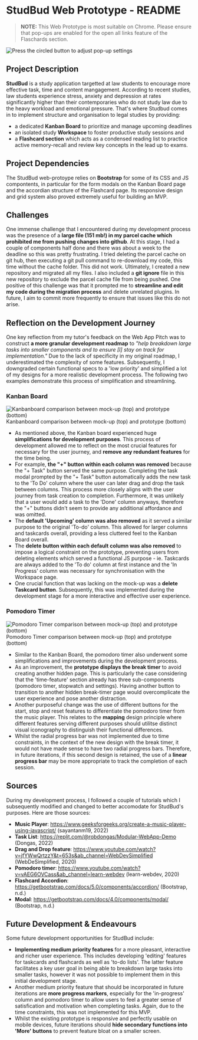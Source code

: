 # StudBud Web Prototype - README

> **NOTE:** This Web Prototype is most suitable on Chrome. Please ensure that pop-ups are enabled for the open all links feature of the Flaschards section.

![Press the circled button to adjust pop-up settings](/docs/chrome.png)

## Project Description

**StudBud** is a study application targetted at law students to encourage more effective task, time and content mangagement. According to recent studies, law students experience stress, anxiety and depression at rates significantly higher than their contemporaries who do not study law due to the heavy workload and emotional pressure. That's where Studbud comes in to implement structure and organisation to legal studies by providing:

- a dedicated **Kanban Board** to prioritize and manage upcoming deadlines
- an isolated study **Workspace** to foster productive study sessions and
- a **Flashcard section** which acts as a condensed reading list to practice active memory-recall and review key concepts in the lead up to exams.

## Project Dependencies

The StudBud web-protoype relies on **Bootstrap** for some of its CSS and JS compontents, in particular for the form modals on the Kanban Board page and the accordian structure of the Flashcard page. Its responsive design and grid system also proved extremely useful for building an MVP.

## Challenges

One immense challenge that I encountered during my development process was the presence of a **large file (151 mb!) in my parcel cache which prohibited me from pushing changes into github**. At this stage, I had a couple of components half done and there was about a week to the deadline so this was pretty frustrating. I tried deleting the parcel cache on git hub, then executing a git pull command to re-download my code, this time without the cache folder. This did not work. Ultimately, I created a new repository and migrated all my files. I also included a **git ignore** file in this new repository to exclude the parcel cache file from being pushed. One positive of this challenge was that it prompted me to **streamline and edit my code during the migration process** and delete unrelated plugins. In future, I aim to commit more frequently to ensure that issues like this do not arise.

## Reflection on the Development Journey

One key reflection from my tutor's feedback on the Web App Pitch was to construct **a more granular development roadmap** to _"help breakdown large tasks into smaller components and to ensure [I] stay on track for implementation."_ Due to the lack of specificity in my original roadmap, I underestimated the complexity of some features. Subsequently, I downgraded certain functional specs to a 'low priority' and simplified a lot of my designs for a more realistic development process. The following two examples demonstrate this process of simplification and streamlining.

### Kanban Board

![Kanbanboard comparison between mock-up (top) and prototype (bottom)](/docs/kanban.png)
Kanbanboard comparison between mock-up (top) and prototype (bottom)

- As mentioned above, the Kanban board experienced huge **simplifications for development purposes**. This process of development allowed me to reflect on the most crucial features for necessary for the user journey, and **remove any redundant features** for the time being.
- For example, **the "+" button within each column was removed** because the "+ Task" button served the same purpose. Completing the task modal prompted by the "+ Task" button automatically adds the new task to the 'To Do' column where the user can later drag and drop the task between columns. This process more closely aligns with the user journey from task creation to completion. Furthermore, it was unlikely that a user would add a task to the 'Done' column anyways, therefore the "+" buttons didn't seem to provide any additional affordance and was omitted.
- The **default 'Upcoming' column was also removed** as it served a similar purpose to the original 'To-do' column. This allowed for larger columns and taskcards overall, providing a less cluttered feel to the Kanban Board overall.
- The **delete button within each default column was also removed** to impose a logical constraint on the prototype, preventing users from deleting elements which served a functional JS purpose - ie. Taskcards are always added to the 'To do' column at first instance and the 'In Progress' column was necessary for synchronisation with the Workspace page.
- One crucial function that was lacking on the mock-up was a **delete Taskcard button**. Subsequently, this was implemented during the development stage for a more interactive and effective user experience.

### Pomodoro Timer

![Pomodoro Timer comparison between mock-up (top) and prototype (bottom)](/docs/pomodoro.png)
Pomodoro Timer comparison between mock-up (top) and prototype (bottom)

- Similar to the Kanban Board, the pomodoro timer also underwent some simplifications and improvements during the development process.
- As an improvement, the **prototype displays the break timer** to avoid creating another hidden page. This is particularly the case considering that the 'time-feature' section already has three sub-components (pomodoro timer, stopwatch and settings). Having another button to transition to another hidden break-timer page would overcomplicate the user experience and pose another distraction.
- Another purposeful change was the use of different buttons for the start, stop and reset features to differentiate the pomodoro timer from the music player. This relates to the **mapping** design principle where different features serving different purposes should utilitse distinct visual iconography to distinguish their functional differences.
- Whilst the radial progress bar was not implemented due to time constraints, in the context of the new design with the break timer, it would not have made sense to have two radial progress bars. Therefore, in future iterations, if this second design is retained, the use of a **linear progress bar** may be more appropriate to track the completion of each session.

## Sources

During my development process, I followed a couple of tutorials which I subsequently modified and changed to better accomodate for StudBud's purposes. Here are those sources:

- **Music Player**: https://www.geeksforgeeks.org/create-a-music-player-using-javascript/ (sayantanm19, 2022)
- **Task List**: https://replit.com/@robdongas/Modular-WebApp-Demo (Dongas, 2022)
- **Drag and Drop feature**: https://www.youtube.com/watch?v=jfYWwQrtzzY&t=653s&ab_channel=WebDevSimplified (WebDeSimplified, 2020)
- **Pomodoro timer**: https://www.youtube.com/watch?v=vAEG6OVCass&ab_channel=learn-webdev (learn-webdev, 2020)
- **Flashcard Accordion**: https://getbootstrap.com/docs/5.0/components/accordion/ (Bootstrap, n.d.)
- **Modal**: https://getbootstrap.com/docs/4.0/components/modal/ (Bootstrap, n.d.)

## Future Development & Endeavours

Some future development opportunities for StudBud include:

- **Implementing medium priority features** for a more pleasant, interactive and richer user experience. This includes developing 'editing' features for taskcards and flashcards as well as 'to-do lists'. The latter feature facilitates a key user goal in being able to breakdown large tasks into smaller tasks, however it was not possible to implement them in this initial development stage.
- Another medium priority feature that should be incorporated in future iterations are **more progress markers**, especially for the 'in-progress' column and pomodoro timer to allow users to feel a greater sense of satisfication and motivation when completing tasks. Again, due to the time constraints, this was not implemented for this MVP.
- Whilst the existing prototype is responsive and perfectly usable on mobile devices, future iterations should **hide secondary functions into 'More' buttons** to prevent feature bloat on a smaller screen.

